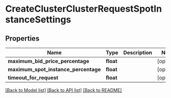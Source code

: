 # CreateClusterClusterRequestSpotInstanceSettings

## Properties
Name | Type | Description | Notes
------------ | ------------- | ------------- | -------------
**maximum_bid_price_percentage** | **float** |  | [optional] 
**maximum_spot_instance_percentage** | **float** |  | [optional] 
**timeout_for_request** | **float** |  | [optional] 

[[Back to Model list]](../README.md#documentation-for-models) [[Back to API list]](../README.md#documentation-for-api-endpoints) [[Back to README]](../README.md)


